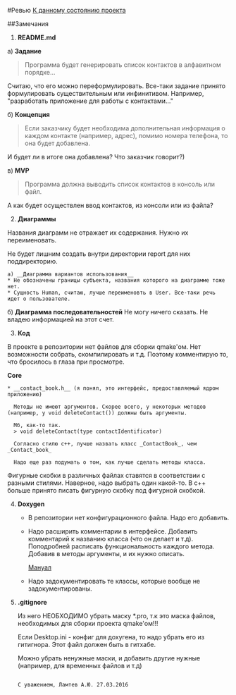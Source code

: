 #Ревью
[К данному состоянию проекта](https://github.com/kuzo-liza/ContactBook/tree/084195ec9c6639322d5d6acbba025f7c7fd138d2)

##Замечания
1. __README.md__

  a) __Задание__
  
  >Программа будет генерировать список контактов в алфавитном порядке...
  
  Считаю, что его можно переформулировать. Все-таки задание принято формулировать существительным или инфинитивом. Например, "разработать приложение для работы с контактами..."

  б) __Концепция__

  >Если заказчику будет необходима дополнительная информация о каждом контакте (например, адрес), помимо номера телефона, то она будет добавлена.

  И будет ли в итоге она добавлена? Что заказчик говорит?)

  в) __MVP__

  >Программа должна выводить список контактов в консоль или файл.

  А как будет осуществлен ввод контактов, из консоли или из файла?

2. __Диаграммы__
  
  Названия диаграмм не отражает их содержания. Нужно их переименовать.

  Не будет лишним создать внутри директории report для них поддиректорию.

    а) __Диаграмма вариантов использования__
    * Не обозначены границы субъекта, названия которого на диаграмме тоже нет.
    * Сущность Human, считаю, лучше переименовть в User. Все-таки речь идет о пользователе.
    
  б) __Диаграмма последовательностей__
      Не могу ничего сказать. Не владею информацией на этот счет.
      
3. __Код__

  В проекте в репозитории нет файлов для сборки qmake'ом. Нет возможности собрать, скомпилировать и т.д. Поэтому комментирую то, что бросилось в глаза при просмотре.
  
  __Core__
  
    * __contact_book.h__ (я понял, это интерфейс, предоставляемый ядром приложению)
      
      Методы не имеют аргументов. Скорее всего, у некоторых методов (например, y void deleteContact()) должны быть аргументы.
      
      Мб, как-то так.
      > void deleteContact(type contactIdentificator)
      
      Согласно стилю с++, лучше назвать класс _ContactBook_, чем _Contact_book_
      
      Надо еще раз подумать о том, как лучше сделать методы класса. 

  Фигурные скобки в различных файлах ставятся в соответствии с разными стилями. Наверное, надо выбрать один какой-то. В с++ больше принято писать фигурную скобку под фигурной скобкой.
  
4. __Doxygen__
  
    * В репозитории нет конфигурационного файла. Надо его добавить.
    
    * Надо расширить комментарии в интерфейсе. Добавить комментарий к названию класса (что он делает и т.д). Поподробней расписать функциональность каждого метода. Добавив в методы аргументы, и их нужно описать.
    
      [Мануал](http://www.stack.nl/~dimitri/doxygen/manual/docblocks.html)
    * Надо задокументировать те классы, которые вообще не задокументированы.
5. __.gitignore__

    Из него НЕОБХОДИМО убрать маску *.pro, т.к это маска файлов, необходимых для сборки проекта qmake'ом!!!
    
    Если Desktop.ini - конфиг для дохугена, то надо убрать его из гитигнора. Этот файл должен быть в гитхабе.

    Можно убрать ненужные маски, и добавить другие нужные (например, для временных файлов и т.д)
    
                                                                                                С уважением, Ламтев А.Ю. 27.03.2016
